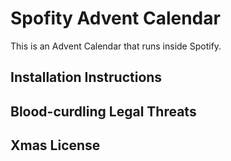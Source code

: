 Spofity Advent Calendar
=======================

This is an Advent Calendar that runs inside Spotify.

Installation Instructions
-------------------------

Blood-curdling Legal Threats
----------------------------

Xmas License
------------